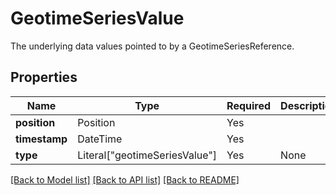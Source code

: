 # GeotimeSeriesValue

The underlying data values pointed to by a GeotimeSeriesReference.

## Properties
| Name | Type | Required | Description |
| ------------ | ------------- | ------------- | ------------- |
**position** | Position | Yes |  |
**timestamp** | DateTime | Yes |  |
**type** | Literal["geotimeSeriesValue"] | Yes | None |


[[Back to Model list]](../../README.md#documentation-for-models) [[Back to API list]](../../README.md#documentation-for-api-endpoints) [[Back to README]](../../README.md)
